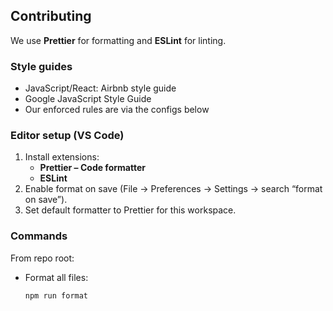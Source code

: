 ## Contributing

We use **Prettier** for formatting and **ESLint** for linting.

### Style guides
- JavaScript/React: Airbnb style guide 
- Google JavaScript Style Guide
- Our enforced rules are via the configs below

### Editor setup (VS Code)
1. Install extensions:
   - **Prettier – Code formatter**
   - **ESLint**
2. Enable format on save (File → Preferences → Settings → search “format on save”).
3. Set default formatter to Prettier for this workspace.

### Commands

From repo root:

- Format all files:
  ```bash
  npm run format
